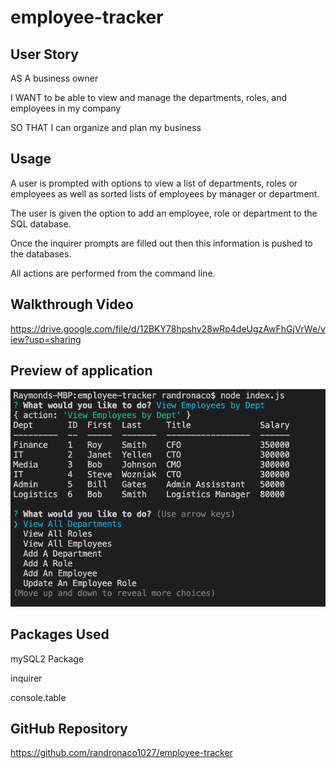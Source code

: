# employee-tracker

## User Story
AS A business owner

I WANT to be able to view and manage the departments, roles, and employees in my company

SO THAT I can organize and plan my business

## Usage
A user is prompted with options to view a list of departments, roles or employees as well as sorted lists of employees by manager or department.

The user is given the option to add an employee, role or department to the SQL database.

Once the inquirer prompts are filled out then this information is pushed to the databases.

All actions are performed from the command line.

## Walkthrough Video
https://drive.google.com/file/d/12BKY78hpshv28wRp4deUgzAwFhGjVrWe/view?usp=sharing 

## Preview of application
![preview of application](./assets/images/preview.png)

## Packages Used
mySQL2 Package

inquirer

console.table

## GitHub Repository
https://github.com/randronaco1027/employee-tracker